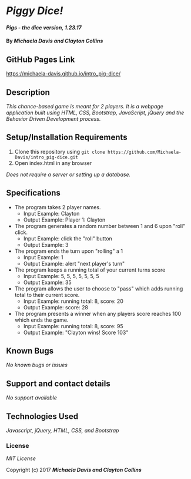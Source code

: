 # _Piggy Dice!_

#### _Pigs - the dice version, 1.23.17_

#### By _**Michaela Davis and Clayton Collins**_

## GitHub Pages Link
https://michaela-davis.github.io/intro_pig-dice/

## Description

_This chance-based game is meant for 2 players. It is a webpage application built using HTML, CSS, Bootstrap, JavaScript, jQuery and the Behavior Driven Development process._

## Setup/Installation Requirements

1. Clone this repository using `git clone https://github.com/Michaela-Davis/intro_pig-dice.git`
2. Open index.html in any browser

_Does not require a server or setting up a database._

## Specifications
* The program takes 2 player names.
  * Input Example: Clayton
  * Output Example: Player 1: Clayton
* The program generates a random number between 1 and 6 upon "roll" click.
  * Input Example: click the "roll" button
  * Output Example: 3
* The program ends the turn upon "rolling" a 1
  * Input Example: 1
  * Output Example: alert "next player's turn"
* The program keeps a running total of your current turns score
  * Input Example: 5, 5, 5, 5, 5, 5, 5
  * Output Example: 35
* The program allows the user to choose to "pass" which adds running total to their current score.
  * Input Example: running total: 8, score: 20
  * Output Example: score: 28
* The program presents a winner when any players score reaches 100 which ends the game.
  * Input Example: running total: 8, score: 95
  * Output Example: "Clayton wins! Score 103"

## Known Bugs

_No known bugs or issues_

## Support and contact details

_No support available_

## Technologies Used

_Javascript, jQuery, HTML, CSS, and Bootstrap_

### License

*MIT License*

Copyright (c) 2017 **_Michaela Davis and Clayton Collins_**
